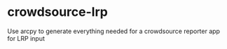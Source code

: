 # crowdsource-lrp
Use arcpy to generate everything needed for a crowdsource reporter app for LRP input
